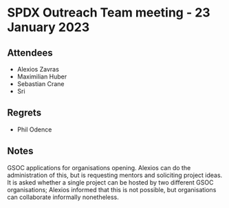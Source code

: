 # SPDX Outreach Team meeting - 23 January 2023

## Attendees

* Alexios Zavras
* Maximilian Huber
* Sebastian Crane
* Sri

## Regrets

* Phil Odence

## Notes

GSOC applications for organisations opening. Alexios can do the administration of this, but is requesting mentors and soliciting project ideas. It is asked whether a single project can be hosted by two different GSOC organisations; Alexios informed that this is not possible, but organisations can collaborate informally nonetheless.
